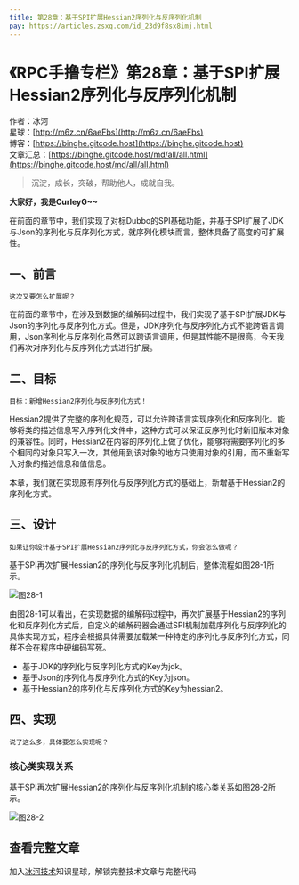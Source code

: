 ```yaml
---
title: 第28章：基于SPI扩展Hessian2序列化与反序列化机制
pay: https://articles.zsxq.com/id_23d9f8sx8imj.html
---
```


# 《RPC手撸专栏》第28章：基于SPI扩展Hessian2序列化与反序列化机制

作者：冰河
<br/>星球：[http://m6z.cn/6aeFbs](http://m6z.cn/6aeFbs)
<br/>博客：[https://binghe.gitcode.host](https://binghe.gitcode.host)
<br/>文章汇总：[https://binghe.gitcode.host/md/all/all.html](https://binghe.gitcode.host/md/all/all.html)

> 沉淀，成长，突破，帮助他人，成就自我。

**大家好，我是CurleyG~~**

在前面的章节中，我们实现了对标Dubbo的SPI基础功能，并基于SPI扩展了JDK与Json的序列化与反序列化方式，就序列化模块而言，整体具备了高度的可扩展性。

## 一、前言

`这次又要怎么扩展呢？`

在前面的章节中，在涉及到数据的编解码过程中，我们实现了基于SPI扩展JDK与Json的序列化与反序列化方式。但是，JDK序列化与反序列化方式不能跨语言调用，Json序列化与反序列化虽然可以跨语言调用，但是其性能不是很高，今天我们再次对序列化与反序列化方式进行扩展。

## 二、目标

`目标：新增Hessian2序列化与反序列化方式！`

Hessian2提供了完整的序列化规范，可以允许跨语言实现序列化和反序列化。能够将类的描述信息写入序列化文件中，这种方式可以保证反序列化时新旧版本对象的兼容性。同时，Hessian2在内容的序列化上做了优化，能够将需要序列化的多个相同的对象只写入一次，其他用到该对象的地方只使用对象的引用，而不重新写入对象的描述信息和值信息。

本章，我们就在实现原有序列化与反序列化方式的基础上，新增基于Hessian2的序列化方式。

## 三、设计

`如果让你设计基于SPI扩展Hessian2序列化与反序列化方式，你会怎么做呢？`

基于SPI再次扩展Hessian2的序列化与反序列化机制后，整体流程如图28-1所示。

![图28-1](https://binghe.gitcode.host/assets/images/middleware/rpc/rpc-2022-10-31-001.png)

由图28-1可以看出，在实现数据的编解码过程中，再次扩展基于Hessian2的序列化和反序列化方式后，自定义的编解码器会通过SPI机制加载序列化与反序列化的具体实现方式，程序会根据具体需要加载某一种特定的序列化与反序列化方式，同样不会在程序中硬编码写死。

* 基于JDK的序列化与反序列化方式的Key为jdk。
* 基于Json的序列化与反序列化方式的Key为json。
* 基于Hessian2的序列化与反序列化方式的Key为hessian2。

## 四、实现

`说了这么多，具体要怎么实现呢？`

### 核心类实现关系

基于SPI再次扩展Hessian2的序列化与反序列化机制的核心类关系如图28-2所示。

![图28-2](https://binghe.gitcode.host/assets/images/middleware/rpc/rpc-2022-10-31-002.png)

## 查看完整文章

加入[冰河技术](http://m6z.cn/6aeFbs)知识星球，解锁完整技术文章与完整代码
